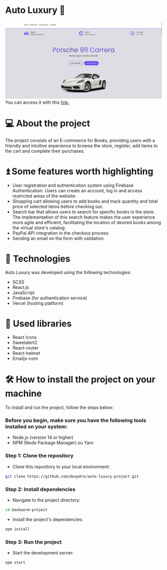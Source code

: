 # Auto Luxury 🚗
![Alt text](src/presentation/assets/readme/autoluxury.png)
You can access it with this [link.](https://auto-luxury-project.vercel.app/inicio)

# 💻 About the project 
The project consists of an E-commerce for Books, providing users with a friendly and intuitive experience to browse the store, register, add items to the cart and complete their purchases.

# ⏫ Some features worth highlighting

- User registration and authentication system using Firebase Authentication. Users can create an account, log in and access restricted areas of the website.
- Shopping cart allowing users to add books and track quantity and total price of selected items before checking out.
- Search bar that allows users to search for specific books in the store. The implementation of this search feature makes the user experience more agile and efficient, facilitating the location of desired books among the virtual store's catalog.
- PayPal API integration in the checkout process.
- Sending an email on the form with validation.

# 🚀 Technologies 
Auto Luxury was developed using the following technologies:

- SCSS
- React.js
- JavaScript
- Firebase (for authentication service)
- Vercel (hosting platform)

# 🔨 Used libraries 

- React Icons
- Sweetalert2
- React-router
- React-helmet
- Emailjs-com

# 🛠️ How to install the project on your machine
To install and run the project, follow the steps below:

<h3>Before you begin, make sure you have the following tools installed on your system:</h3>

- Node.js (version 14 or higher)
- NPM (Node Package Manager) ou Yarn

<h3>Step 1: Clone the repository</h3> 

- Clone this repository to your local environment:

```bash
git clone https://github.com/devpdro/auto-luxury-project.git
```

<h3>Step 2: Install dependencies</h3> 

- Navigate to the project directory:

```bash
cd bookworm-project
```

- Install the project's dependencies:

```bash
npm install
```

<h3>Step 3: Run the project</h3> 

- Start the development server:

```bash
npm start
```